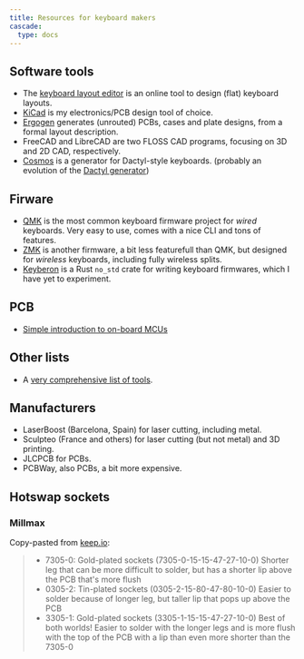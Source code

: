```yaml
---
title: Resources for keyboard makers
cascade:
  type: docs
---
```


## Software tools

 - The [keyboard layout
   editor](http://www.keyboard-layout-editor.com/) is an online tool
   to design (flat) keyboard layouts.
 - [KiCad](https://www.kicad.org/) is my electronics/PCB design tool
   of choice.
 - [Ergogen](https://github.com/ergogen/ergogen) generates (unrouted)
   PCBs, cases and plate designs, from a formal layout description.
 - FreeCAD and LibreCAD are two FLOSS CAD programs, focusing on 3D and
   2D CAD, respectively.
 - [Cosmos](https://ryanis.cool/cosmos-beta/) is a generator for
   Dactyl-style keyboards. (probably an evolution of the [Dactyl
   generator](https://ryanis.cool/dactyl/))

## Firware

 - [QMK](https://qmk.fm/) is the most common keyboard firmware project
   for *wired* keyboards.  Very easy to use, comes with a nice CLI and
   tons of features.
 - [ZMK](https://zmk.dev/) is another firmware, a bit less featurefull
   than QMK, but designed for *wireless* keyboards, including fully
   wireless splits.
 - [Keyberon](https://github.com/TeXitoi/keyberon) is a Rust `no_std`
   crate for writing keyboard firmwares, which I have yet to
   experiment.

## PCB

 - [Simple introduction to on-board MCUs](https://ohmbedded.com/keyboard-design-part-6-on-board-mcu-schematic-capture/)

## Other lists

 - A [very comprehensive list of
   tools](https://keyboard-design.com/tools.html).

## Manufacturers

 - LaserBoost (Barcelona, Spain) for laser cutting, including metal.
 - Sculpteo (France and others) for laser cutting (but not metal) and
   3D printing.
 - JLCPCB for PCBs.
 - PCBWay, also PCBs, a bit more expensive.

## Hotswap sockets

### Millmax

Copy-pasted from [keep.io](https://keeb.io/products/mill-max-hotswap-sockets):

> - 7305-0: Gold-plated sockets (7305-0-15-15-47-27-10-0)
>   Shorter leg that can be more difficult to solder, but has a shorter lip above the PCB that's more flush
> - 0305-2: Tin-plated sockets (0305-2-15-80-47-80-10-0)
>   Easier to solder because of longer leg, but taller lip that pops up above the PCB
> - 3305-1: Gold-plated sockets (3305-1-15-15-47-27-10-0)
>   Best of both worlds! Easier to solder with the longer legs and is more flush with the top of the PCB with a lip than even more shorter than the 7305-0
